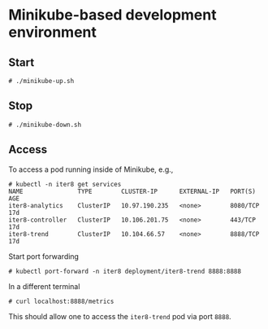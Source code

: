 # Minikube-based development environment

## Start

```
# ./minikube-up.sh
```

## Stop

```
# ./minikube-down.sh
```

## Access

To access a pod running inside of Minikube, e.g., 

```
# kubectl -n iter8 get services
NAME               TYPE        CLUSTER-IP      EXTERNAL-IP   PORT(S)    AGE
iter8-analytics    ClusterIP   10.97.190.235   <none>        8080/TCP   17d
iter8-controller   ClusterIP   10.106.201.75   <none>        443/TCP    17d
iter8-trend        ClusterIP   10.104.66.57    <none>        8888/TCP   17d
```

Start port forwarding
```
# kubectl port-forward -n iter8 deployment/iter8-trend 8888:8888
```

In a different terminal
```
# curl localhost:8888/metrics
```

This should allow one to access the `iter8-trend` pod via port `8888`.
